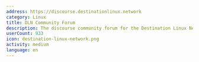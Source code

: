 ```yaml
---
address: https://discourse.destinationlinux.network
category: Linux
title: DLN Community Forum
description: The discourse community forum for the Destination Linux Network
userCount: 933
icon: destination-linux-network.png
activity: medium
language: en
---
```


